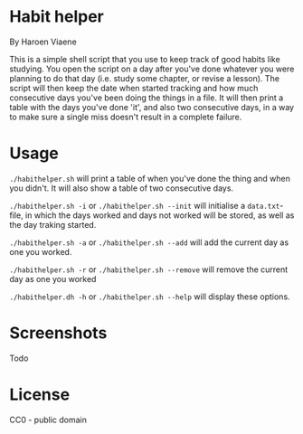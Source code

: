 # Habit helper

By Haroen Viaene

This is a simple shell script that you use to keep track of good habits like studying. You open the script on a day after you've done whatever you were planning to do that day (i.e. study some chapter, or revise a lesson). The script will then keep the date when started tracking and how much consecutive days you've been doing the things in a file. It will then print a table with the days you've done 'it', and also two consecutive days, in a way to make sure a single miss doesn't result in a complete failure.

# Usage

`./habithelper.sh` will print a table of when you've done the thing and when you didn't. It will also show a table of two consecutive days. 

`./habithelper.sh -i` or `./habithelper.sh --init` will initialise a `data.txt`-file, in which the days worked and days not worked will be stored, as well as the day traking started.

`./habithelper.sh -a` or `./habithelper.sh --add` will add the current day as one you worked.

`./habithelper.sh -r` or `./habithelper.sh --remove` will remove the current day as one you worked

`./habithelper.dh -h` or `./habithelper.sh --help` will display these options.

# Screenshots

Todo

# License

CC0 - public domain